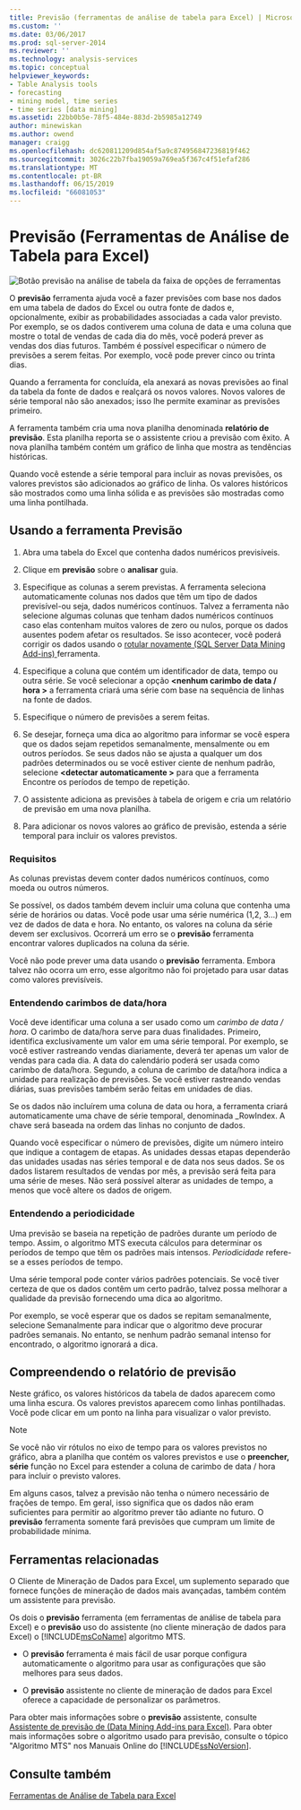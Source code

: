 ```yaml
---
title: Previsão (ferramentas de análise de tabela para Excel) | Microsoft Docs
ms.custom: ''
ms.date: 03/06/2017
ms.prod: sql-server-2014
ms.reviewer: ''
ms.technology: analysis-services
ms.topic: conceptual
helpviewer_keywords:
- Table Analysis tools
- forecasting
- mining model, time series
- time series [data mining]
ms.assetid: 22bb0b5e-78f5-484e-883d-2b5985a12749
author: minewiskan
ms.author: owend
manager: craigg
ms.openlocfilehash: dc620811209d854af5a9c874956847236819f462
ms.sourcegitcommit: 3026c22b7fba19059a769ea5f367c4f51efaf286
ms.translationtype: MT
ms.contentlocale: pt-BR
ms.lasthandoff: 06/15/2019
ms.locfileid: "66081053"
---
```

# <a name="forecast-table-analysis-tools-for-excel"></a>Previsão (Ferramentas de Análise de Tabela para Excel)
  ![Botão previsão na análise de tabela da faixa de opções de ferramentas](media/tat-forecast.gif "botão previsão na faixa de opções de ferramentas de análise de tabela")  
  
 O **previsão** ferramenta ajuda você a fazer previsões com base nos dados em uma tabela de dados do Excel ou outra fonte de dados e, opcionalmente, exibir as probabilidades associadas a cada valor previsto. Por exemplo, se os dados contiverem uma coluna de data e uma coluna que mostre o total de vendas de cada dia do mês, você poderá prever as vendas dos dias futuros. Também é possível especificar o número de previsões a serem feitas. Por exemplo, você pode prever cinco ou trinta dias.  
  
 Quando a ferramenta for concluída, ela anexará as novas previsões ao final da tabela da fonte de dados e realçará os novos valores. Novos valores de série temporal não são anexados; isso lhe permite examinar as previsões primeiro.  
  
 A ferramenta também cria uma nova planilha denominada **relatório de previsão**. Esta planilha reporta se o assistente criou a previsão com êxito. A nova planilha também contém um gráfico de linha que mostra as tendências históricas.  
  
 Quando você estende a série temporal para incluir as novas previsões, os valores previstos são adicionados ao gráfico de linha. Os valores históricos são mostrados como uma linha sólida e as previsões são mostradas como uma linha pontilhada.  
  
## <a name="using-the-forecast-tool"></a>Usando a ferramenta Previsão  
  
1.  Abra uma tabela do Excel que contenha dados numéricos previsíveis.  
  
2.  Clique em **previsão** sobre o **analisar** guia.  
  
3.  Especifique as colunas a serem previstas. A ferramenta seleciona automaticamente colunas nos dados que têm um tipo de dados previsível-ou seja, dados numéricos contínuos. Talvez a ferramenta não selecione algumas colunas que tenham dados numéricos contínuos caso elas contenham muitos valores de zero ou nulos, porque os dados ausentes podem afetar os resultados. Se isso acontecer, você poderá corrigir os dados usando o [rotular novamente &#40;SQL Server Data Mining Add-ins&#41; ](relabel-sql-server-data-mining-add-ins.md) ferramenta.  
  
4.  Especifique a coluna que contém um identificador de data, tempo ou outra série. Se você selecionar a opção  **\<nenhum carimbo de data / hora >** a ferramenta criará uma série com base na sequência de linhas na fonte de dados.  
  
5.  Especifique o número de previsões a serem feitas.  
  
6.  Se desejar, forneça uma dica ao algoritmo para informar se você espera que os dados sejam repetidos semanalmente, mensalmente ou em outros períodos. Se seus dados não se ajusta a qualquer um dos padrões determinados ou se você estiver ciente de nenhum padrão, selecione  **\<detectar automaticamente >** para que a ferramenta Encontre os períodos de tempo de repetição.  
  
7.  O assistente adiciona as previsões à tabela de origem e cria um relatório de previsão em uma nova planilha.  
  
8.  Para adicionar os novos valores ao gráfico de previsão, estenda a série temporal para incluir os valores previstos.  
  
### <a name="requirements"></a>Requisitos  
 As colunas previstas devem conter dados numéricos contínuos, como moeda ou outros números.  
  
 Se possível, os dados também devem incluir uma coluna que contenha uma série de horários ou datas. Você pode usar uma série numérica (1,2, 3...) em vez de dados de data e hora. No entanto, os valores na coluna da série devem ser exclusivos. Ocorrerá um erro se o **previsão** ferramenta encontrar valores duplicados na coluna da série.  
  
 Você não pode prever uma data usando o **previsão** ferramenta. Embora talvez não ocorra um erro, esse algoritmo não foi projetado para usar datas como valores previsíveis.  
  
### <a name="understanding-time-stamps"></a>Entendendo carimbos de data/hora  
 Você deve identificar uma coluna a ser usado como um *carimbo de data / hora*. O carimbo de data/hora serve para duas finalidades. Primeiro, identifica exclusivamente um valor em uma série temporal. Por exemplo, se você estiver rastreando vendas diariamente, deverá ter apenas um valor de vendas para cada dia. A data do calendário poderá ser usada como carimbo de data/hora. Segundo, a coluna de carimbo de data/hora indica a unidade para realização de previsões. Se você estiver rastreando vendas diárias, suas previsões também serão feitas em unidades de dias.  
  
 Se os dados não incluírem uma coluna de data ou hora, a ferramenta criará automaticamente uma chave de série temporal, denominada _RowIndex. A chave será baseada na ordem das linhas no conjunto de dados.  
  
 Quando você especificar o número de previsões, digite um número inteiro que indique a contagem de etapas. As unidades dessas etapas dependerão das unidades usadas nas séries temporal e de data nos seus dados. Se os dados listarem resultados de vendas por mês, a previsão será feita para uma série de meses. Não será possível alterar as unidades de tempo, a menos que você altere os dados de origem.  
  
### <a name="understanding-periodicity"></a>Entendendo a periodicidade  
 Uma previsão se baseia na repetição de padrões durante um período de tempo. Assim, o algoritmo MTS executa cálculos para determinar os períodos de tempo que têm os padrões mais intensos. *Periodicidade* refere-se a esses períodos de tempo.  
  
 Uma série temporal pode conter vários padrões potenciais. Se você tiver certeza de que os dados contêm um certo padrão, talvez possa melhorar a qualidade da previsão fornecendo uma dica ao algoritmo.  
  
 Por exemplo, se você esperar que os dados se repitam semanalmente, selecione Semanalmente para indicar que o algoritmo deve procurar padrões semanais. No entanto, se nenhum padrão semanal intenso for encontrado, o algoritmo ignorará a dica.  
  
## <a name="understanding-the-forecasting-report"></a>Compreendendo o relatório de previsão  
 Neste gráfico, os valores históricos da tabela de dados aparecem como uma linha escura. Os valores previstos aparecem como linhas pontilhadas. Você pode clicar em um ponto na linha para visualizar o valor previsto.  
  
> [!NOTE]  
>  Se você não vir rótulos no eixo de tempo para os valores previstos no gráfico, abra a planilha que contém os valores previstos e use o **preencher, série** função no Excel para estender a coluna de carimbo de data / hora para incluir o previsto valores.  
  
 Em alguns casos, talvez a previsão não tenha o número necessário de frações de tempo. Em geral, isso significa que os dados não eram suficientes para permitir ao algoritmo prever tão adiante no futuro. O **previsão** ferramenta somente fará previsões que cumpram um limite de probabilidade mínima.  
  
## <a name="related-tools"></a>Ferramentas relacionadas  
 O Cliente de Mineração de Dados para Excel, um suplemento separado que fornece funções de mineração de dados mais avançadas, também contém um assistente para previsão.  
  
 Os dois o **previsão** ferramenta (em ferramentas de análise de tabela para Excel) e o **previsão** uso do assistente (no cliente mineração de dados para Excel) o [!INCLUDE[msCoName](../includes/msconame-md.md)] algoritmo MTS.  
  
-   O **previsão** ferramenta é mais fácil de usar porque configura automaticamente o algoritmo para usar as configurações que são melhores para seus dados.  
  
-   O **previsão** assistente no cliente de mineração de dados para Excel oferece a capacidade de personalizar os parâmetros.  
  
 Para obter mais informações sobre o **previsão** assistente, consulte [Assistente de previsão de &#40;Data Mining Add-ins para Excel&#41;](forecast-wizard-data-mining-add-ins-for-excel.md). Para obter mais informações sobre o algoritmo usado para previsão, consulte o tópico "Algoritmo MTS" nos Manuais Online do [!INCLUDE[ssNoVersion](../includes/ssnoversion-md.md)].  
  
## <a name="see-also"></a>Consulte também  
 [Ferramentas de Análise de Tabela para Excel](table-analysis-tools-for-excel.md)  
  
  
